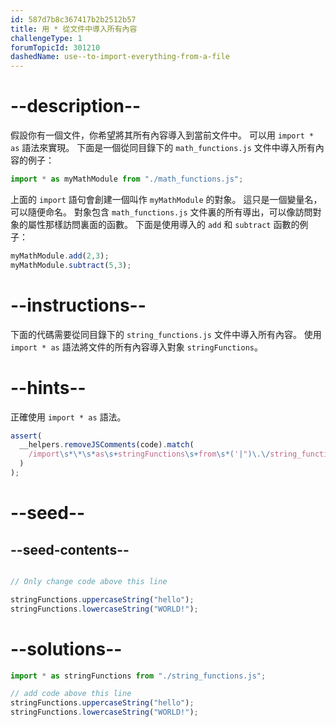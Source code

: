 ```yaml
---
id: 587d7b8c367417b2b2512b57
title: 用 * 從文件中導入所有內容
challengeType: 1
forumTopicId: 301210
dashedName: use--to-import-everything-from-a-file
---
```


# --description--

假設你有一個文件，你希望將其所有內容導入到當前文件中。 可以用 `import * as` 語法來實現。 下面是一個從同目錄下的 `math_functions.js` 文件中導入所有內容的例子：

```js
import * as myMathModule from "./math_functions.js";
```

上面的 `import` 語句會創建一個叫作 `myMathModule` 的對象。 這只是一個變量名，可以隨便命名。 對象包含 `math_functions.js` 文件裏的所有導出，可以像訪問對象的屬性那樣訪問裏面的函數。 下面是使用導入的 `add` 和 `subtract` 函數的例子：

```js
myMathModule.add(2,3);
myMathModule.subtract(5,3);
```

# --instructions--

下面的代碼需要從同目錄下的 `string_functions.js` 文件中導入所有內容。 使用 `import * as` 語法將文件的所有內容導入對象 `stringFunctions`。

# --hints--

正確使用 `import * as` 語法。

```js
assert(
  __helpers.removeJSComments(code).match(
    /import\s*\*\s*as\s+stringFunctions\s+from\s*('|")\.\/string_functions\.js\1/g
  )
);
```

# --seed--

## --seed-contents--

```js

// Only change code above this line

stringFunctions.uppercaseString("hello");
stringFunctions.lowercaseString("WORLD!");
```

# --solutions--

```js
import * as stringFunctions from "./string_functions.js";

// add code above this line
stringFunctions.uppercaseString("hello");
stringFunctions.lowercaseString("WORLD!");
```
